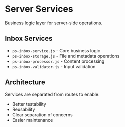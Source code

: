 # Server Services

Business logic layer for server-side operations.

## Inbox Services

- `ps-inbox-service.js` - Core business logic
- `ps-inbox-storage.js` - File and metadata operations
- `ps-inbox-processor.js` - Content processing
- `ps-inbox-validator.js` - Input validation

## Architecture

Services are separated from routes to enable:
- Better testability
- Reusability
- Clear separation of concerns
- Easier maintenance